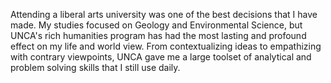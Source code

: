 Attending a liberal arts university was one of the best decisions that I have made. My studies focused on Geology and Environmental Science, but UNCA's rich humanities program has had the most lasting and profound effect on my life and world view. From contextualizing ideas to empathizing with contrary viewpoints, UNCA gave me a large toolset of analytical and problem solving skills that I still use daily.
